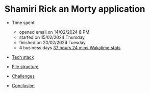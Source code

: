 # Shamiri Rick an Morty application

- Time spent
  - opened email on 14/02/2024 8 PM
  - started on 15/02/2024 Thursday
  - finished on 20/02/2024 Tuesday
  - 4 business days  [37 hours  24 mins Wakatime stats](https://wakatime.com/@018cc20e-ad5a-4d40-ad76-7d398731446f/projects/kfmptouvxp?start=2024-02-14&end=2024-02-20)



- [Tech stack](Stack.md)
- [File structure](FileStructire.md)
- [Challenges](Challenges.md)
- [Conclusion](Conclusion.md)
